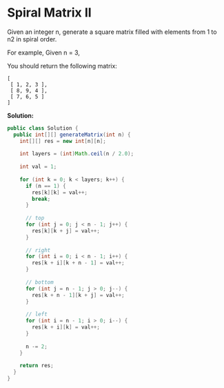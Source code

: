 # Spiral Matrix II

Given an integer n, generate a square matrix filled with elements from 1 to n2 in spiral order.

For example,
Given n = 3,

You should return the following matrix:
```
[
 [ 1, 2, 3 ],
 [ 8, 9, 4 ],
 [ 7, 6, 5 ]
]
```

**Solution:**
```java
public class Solution {
  public int[][] generateMatrix(int n) {
    int[][] res = new int[n][n];
        
    int layers = (int)Math.ceil(n / 2.0);
        
    int val = 1;
        
    for (int k = 0; k < layers; k++) {
      if (n == 1) {
        res[k][k] = val++;
        break;
      }
            
      // top
      for (int j = 0; j < n - 1; j++) {
        res[k][k + j] = val++;
      }
            
      // right
      for (int i = 0; i < n - 1; i++) {
        res[k + i][k + n - 1] = val++;
      }
            
      // bottom
      for (int j = n - 1; j > 0; j--) {
        res[k + n - 1][k + j] = val++;
      }
            
      // left
      for (int i = n - 1; i > 0; i--) {
        res[k + i][k] = val++;
      }
            
      n -= 2;
    }
        
    return res;
  }
}
```
